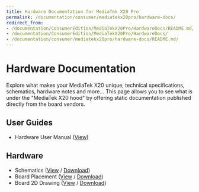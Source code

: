 ```yaml
---
title: Hardware Documentation for MediaTek X20 Pro
permalink: /documentation/consumer/mediatekx20pro/hardware-docs/
redirect_from:
- /documentation/ConsumerEdition/MediaTekX20Pro/HardwareDocs/README.md/
- /documentation/ConsumerEdition/MediaTekX20Pro/HardwareDocs/
- /documentation/consumer/mediatekx20pro/hardware-docs/README.md/
---
```

# Hardware Documentation

Explore what makes your MediaTek X20 unique, technical specifications, schematics, hardware notes and more... This page allows you to see what is under the "MediaTek X20 hood" by offering static documentation published directly from the board vendors.

## User Guides

- Hardware User Manual ([View](HardwareUserManual.md))


## Hardware

- Schematics ([View](https://github.com/96boards/documentation/blob/master/consumer/mediatekx20pro/hardware-docs/MediaTekX20Pro_Schematics.pdf) / [Download](https://github.com/96boards/documentation/raw/master/consumer/mediatekx20pro/hardware-docs/MediaTekX20Pro_Schematics.pdf))
- Board Placement ([View](https://github.com/96boards/documentation/blob/master/consumer/mediatekx20pro/hardware-docs/MediaTekX20Pro_BoardPlacement.pdf) / [Download](https://github.com/96boards/documentation/raw/master/consumer/mediatekx20pro/hardware-docs/MediaTekX20Pro_BoardPlacement.pdf))
- Board 2D Drawing ([View](https://github.com/96boards/documentation/blob/master/consumer/mediatekx20pro/hardware-docs/MediaTekX20%20Pro_Board_2D%20Drawing.rar) / [Download](https://github.com/96boards/documentation/raw/master/consumer/mediatekx20pro/hardware-docs/MediaTekX20%20Pro_Board_2D%20Drawing.rar))
